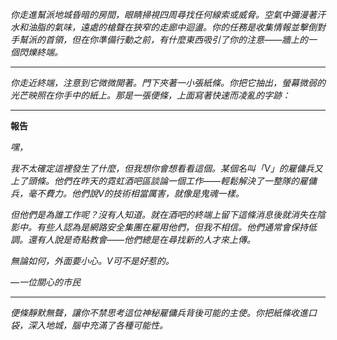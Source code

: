 _你走進幫派地城昏暗的房間，眼睛掃視四周尋找任何線索或威脅。空氣中彌漫著汗水和油脂的氣味，遠處的槍聲在狹窄的走廊中迴盪。你的任務是收集情報並擊倒對手幫派的首領，但在你準備行動之前，有什麼東西吸引了你的注意——牆上的一個閃爍終端。_

---

_你走近終端，注意到它微微開著。門下夾著一小張紙條。你把它抽出，螢幕微弱的光芒映照在你手中的紙上。那是一張便條，上面寫著快速而凌亂的字跡：_

---

**報告**

_嘿，_

_我不太確定這裡發生了什麼，但我想你會想看看這個。某個名叫「V」的雇傭兵又上了頭條。他們在昨天的霓虹酒吧區談論一個工作——輕鬆解決了一整隊的雇傭兵，毫不費力。他們說V的技術相當厲害，就像是鬼魂一樣。_

_但他們是為誰工作呢？沒有人知道。就在酒吧的終端上留下這條消息後就消失在陰影中。有些人認為是網路安全集團在雇用他們，但我不相信。他們通常會保持低調。還有人說是奇點教會——他們總是在尋找新的人才來上傳。_

_無論如何，外面要小心。V可不是好惹的。_

—_一位關心的市民_

---

_便條靜默無聲，讓你不禁思考這位神秘雇傭兵背後可能的主使。你把紙條收進口袋，深入地城，腦中充滿了各種可能性。_
